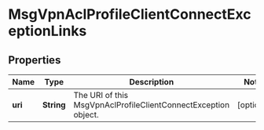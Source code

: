 
# MsgVpnAclProfileClientConnectExceptionLinks

## Properties
Name | Type | Description | Notes
------------ | ------------- | ------------- | -------------
**uri** | **String** | The URI of this MsgVpnAclProfileClientConnectException object. |  [optional]



